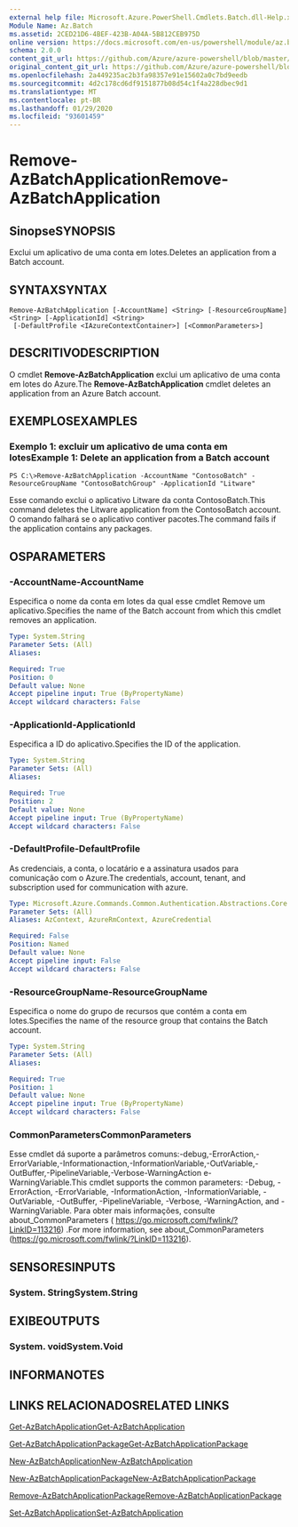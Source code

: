 ```yaml
---
external help file: Microsoft.Azure.PowerShell.Cmdlets.Batch.dll-Help.xml
Module Name: Az.Batch
ms.assetid: 2CED21D6-4BEF-423B-A04A-5B812CEB975D
online version: https://docs.microsoft.com/en-us/powershell/module/az.batch/remove-azbatchapplication
schema: 2.0.0
content_git_url: https://github.com/Azure/azure-powershell/blob/master/src/Batch/Batch/help/Remove-AzBatchApplication.md
original_content_git_url: https://github.com/Azure/azure-powershell/blob/master/src/Batch/Batch/help/Remove-AzBatchApplication.md
ms.openlocfilehash: 2a449235ac2b3fa98357e91e15602a0c7bd9eedb
ms.sourcegitcommit: 4d2c178cd6df9151877b08d54c1f4a228dbec9d1
ms.translationtype: MT
ms.contentlocale: pt-BR
ms.lasthandoff: 01/29/2020
ms.locfileid: "93601459"
---
```

# <span data-ttu-id="8d6e6-101">Remove-AzBatchApplication</span><span class="sxs-lookup"><span data-stu-id="8d6e6-101">Remove-AzBatchApplication</span></span>

## <span data-ttu-id="8d6e6-102">Sinopse</span><span class="sxs-lookup"><span data-stu-id="8d6e6-102">SYNOPSIS</span></span>
<span data-ttu-id="8d6e6-103">Exclui um aplicativo de uma conta em lotes.</span><span class="sxs-lookup"><span data-stu-id="8d6e6-103">Deletes an application from a Batch account.</span></span>

## <span data-ttu-id="8d6e6-104">SYNTAX</span><span class="sxs-lookup"><span data-stu-id="8d6e6-104">SYNTAX</span></span>

```
Remove-AzBatchApplication [-AccountName] <String> [-ResourceGroupName] <String> [-ApplicationId] <String>
 [-DefaultProfile <IAzureContextContainer>] [<CommonParameters>]
```

## <span data-ttu-id="8d6e6-105">DESCRITIVO</span><span class="sxs-lookup"><span data-stu-id="8d6e6-105">DESCRIPTION</span></span>
<span data-ttu-id="8d6e6-106">O cmdlet **Remove-AzBatchApplication** exclui um aplicativo de uma conta em lotes do Azure.</span><span class="sxs-lookup"><span data-stu-id="8d6e6-106">The **Remove-AzBatchApplication** cmdlet deletes an application from an Azure Batch account.</span></span>

## <span data-ttu-id="8d6e6-107">EXEMPLOS</span><span class="sxs-lookup"><span data-stu-id="8d6e6-107">EXAMPLES</span></span>

### <span data-ttu-id="8d6e6-108">Exemplo 1: excluir um aplicativo de uma conta em lotes</span><span class="sxs-lookup"><span data-stu-id="8d6e6-108">Example 1: Delete an application from a Batch account</span></span>
```
PS C:\>Remove-AzBatchApplication -AccountName "ContosoBatch" -ResourceGroupName "ContosoBatchGroup" -ApplicationId "Litware"
```

<span data-ttu-id="8d6e6-109">Esse comando exclui o aplicativo Litware da conta ContosoBatch.</span><span class="sxs-lookup"><span data-stu-id="8d6e6-109">This command deletes the Litware application from the ContosoBatch account.</span></span>
<span data-ttu-id="8d6e6-110">O comando falhará se o aplicativo contiver pacotes.</span><span class="sxs-lookup"><span data-stu-id="8d6e6-110">The command fails if the application contains any packages.</span></span>

## <span data-ttu-id="8d6e6-111">OS</span><span class="sxs-lookup"><span data-stu-id="8d6e6-111">PARAMETERS</span></span>

### <span data-ttu-id="8d6e6-112">-AccountName</span><span class="sxs-lookup"><span data-stu-id="8d6e6-112">-AccountName</span></span>
<span data-ttu-id="8d6e6-113">Especifica o nome da conta em lotes da qual esse cmdlet Remove um aplicativo.</span><span class="sxs-lookup"><span data-stu-id="8d6e6-113">Specifies the name of the Batch account from which this cmdlet removes an application.</span></span>

```yaml
Type: System.String
Parameter Sets: (All)
Aliases:

Required: True
Position: 0
Default value: None
Accept pipeline input: True (ByPropertyName)
Accept wildcard characters: False
```

### <span data-ttu-id="8d6e6-114">-ApplicationId</span><span class="sxs-lookup"><span data-stu-id="8d6e6-114">-ApplicationId</span></span>
<span data-ttu-id="8d6e6-115">Especifica a ID do aplicativo.</span><span class="sxs-lookup"><span data-stu-id="8d6e6-115">Specifies the ID of the application.</span></span>

```yaml
Type: System.String
Parameter Sets: (All)
Aliases:

Required: True
Position: 2
Default value: None
Accept pipeline input: True (ByPropertyName)
Accept wildcard characters: False
```

### <span data-ttu-id="8d6e6-116">-DefaultProfile</span><span class="sxs-lookup"><span data-stu-id="8d6e6-116">-DefaultProfile</span></span>
<span data-ttu-id="8d6e6-117">As credenciais, a conta, o locatário e a assinatura usados para comunicação com o Azure.</span><span class="sxs-lookup"><span data-stu-id="8d6e6-117">The credentials, account, tenant, and subscription used for communication with azure.</span></span>

```yaml
Type: Microsoft.Azure.Commands.Common.Authentication.Abstractions.Core.IAzureContextContainer
Parameter Sets: (All)
Aliases: AzContext, AzureRmContext, AzureCredential

Required: False
Position: Named
Default value: None
Accept pipeline input: False
Accept wildcard characters: False
```

### <span data-ttu-id="8d6e6-118">-ResourceGroupName</span><span class="sxs-lookup"><span data-stu-id="8d6e6-118">-ResourceGroupName</span></span>
<span data-ttu-id="8d6e6-119">Especifica o nome do grupo de recursos que contém a conta em lotes.</span><span class="sxs-lookup"><span data-stu-id="8d6e6-119">Specifies the name of the resource group that contains the Batch account.</span></span>

```yaml
Type: System.String
Parameter Sets: (All)
Aliases:

Required: True
Position: 1
Default value: None
Accept pipeline input: True (ByPropertyName)
Accept wildcard characters: False
```

### <span data-ttu-id="8d6e6-120">CommonParameters</span><span class="sxs-lookup"><span data-stu-id="8d6e6-120">CommonParameters</span></span>
<span data-ttu-id="8d6e6-121">Esse cmdlet dá suporte a parâmetros comuns:-debug,-ErrorAction,-ErrorVariable,-Informationaction,-InformationVariable,-OutVariable,-OutBuffer,-PipelineVariable,-Verbose-WarningAction e-WarningVariable.</span><span class="sxs-lookup"><span data-stu-id="8d6e6-121">This cmdlet supports the common parameters: -Debug, -ErrorAction, -ErrorVariable, -InformationAction, -InformationVariable, -OutVariable, -OutBuffer, -PipelineVariable, -Verbose, -WarningAction, and -WarningVariable.</span></span> <span data-ttu-id="8d6e6-122">Para obter mais informações, consulte about_CommonParameters ( https://go.microsoft.com/fwlink/?LinkID=113216) .</span><span class="sxs-lookup"><span data-stu-id="8d6e6-122">For more information, see about_CommonParameters (https://go.microsoft.com/fwlink/?LinkID=113216).</span></span>

## <span data-ttu-id="8d6e6-123">SENSORES</span><span class="sxs-lookup"><span data-stu-id="8d6e6-123">INPUTS</span></span>

### <span data-ttu-id="8d6e6-124">System. String</span><span class="sxs-lookup"><span data-stu-id="8d6e6-124">System.String</span></span>

## <span data-ttu-id="8d6e6-125">EXIBE</span><span class="sxs-lookup"><span data-stu-id="8d6e6-125">OUTPUTS</span></span>

### <span data-ttu-id="8d6e6-126">System. void</span><span class="sxs-lookup"><span data-stu-id="8d6e6-126">System.Void</span></span>

## <span data-ttu-id="8d6e6-127">INFORMA</span><span class="sxs-lookup"><span data-stu-id="8d6e6-127">NOTES</span></span>

## <span data-ttu-id="8d6e6-128">LINKS RELACIONADOS</span><span class="sxs-lookup"><span data-stu-id="8d6e6-128">RELATED LINKS</span></span>

[<span data-ttu-id="8d6e6-129">Get-AzBatchApplication</span><span class="sxs-lookup"><span data-stu-id="8d6e6-129">Get-AzBatchApplication</span></span>](./Get-AzBatchApplication.md)

[<span data-ttu-id="8d6e6-130">Get-AzBatchApplicationPackage</span><span class="sxs-lookup"><span data-stu-id="8d6e6-130">Get-AzBatchApplicationPackage</span></span>](./Get-AzBatchApplicationPackage.md)

[<span data-ttu-id="8d6e6-131">New-AzBatchApplication</span><span class="sxs-lookup"><span data-stu-id="8d6e6-131">New-AzBatchApplication</span></span>](./New-AzBatchApplication.md)

[<span data-ttu-id="8d6e6-132">New-AzBatchApplicationPackage</span><span class="sxs-lookup"><span data-stu-id="8d6e6-132">New-AzBatchApplicationPackage</span></span>](./New-AzBatchApplicationPackage.md)

[<span data-ttu-id="8d6e6-133">Remove-AzBatchApplicationPackage</span><span class="sxs-lookup"><span data-stu-id="8d6e6-133">Remove-AzBatchApplicationPackage</span></span>](./Remove-AzBatchApplicationPackage.md)

[<span data-ttu-id="8d6e6-134">Set-AzBatchApplication</span><span class="sxs-lookup"><span data-stu-id="8d6e6-134">Set-AzBatchApplication</span></span>](./Set-AzBatchApplication.md)


